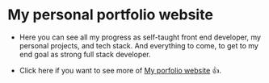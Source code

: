# My personal portfolio website

- Here you can see all my progress as self-taught front end developer, my personal projects, and tech stack. And everything to come, to get to my end goal as strong full stack developer.

- Click here if you want to see more of [My porfolio website](https://ericpatricio.tech/) 👍.

<!-- <img src="dist/images/portfolio-website-desktop01.png" alt="website screenshot" width="800"> -->
